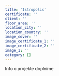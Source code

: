 ```yaml
---
title: 'Istropolis'
certificate: ''
client: ''
floor_area: ''
location_city: ''
location_country: ''
image_cover: ''
image_certificate_1: ''
image_certificate_2: ''
image_1: ''
category: []
---
```


Info o projekte doplníme
